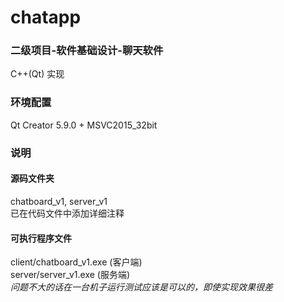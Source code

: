 # chatapp 
### 二级项目-软件基础设计-聊天软件 
C++(Qt) 实现

### 环境配置
Qt Creator 5.9.0 + MSVC2015_32bit

### 说明
#### 源码文件夹
chatboard_v1, server_v1  
已在代码文件中添加详细注释

#### 可执行程序文件
client/chatboard_v1.exe (客户端)  
server/server_v1.exe (服务端)  
*问题不大的话在一台机子运行测试应该是可以的，即使实现效果很差*
